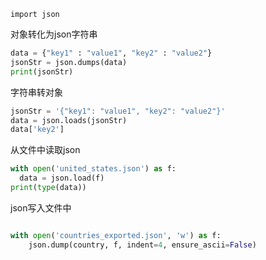 ```
import json
```

对象转化为json字符串
```python
data = {"key1" : "value1", "key2" : "value2"}
jsonStr = json.dumps(data)
print(jsonStr)
```

字符串转对象
```python
jsonStr = '{"key1": "value1", "key2": "value2"}'
data = json.loads(jsonStr)
data['key2']
```

从文件中读取json
```python
with open('united_states.json') as f:
  data = json.load(f)
print(type(data))
```

json写入文件中
```python

with open('countries_exported.json', 'w') as f:
	json.dump(country, f, indent=4, ensure_ascii=False)
```